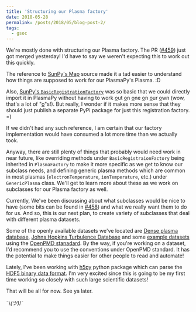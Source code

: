 ```yaml
---
title: 'Structuring our Plasma factory'
date: 2018-05-28
permalink: /posts/2018/05/blog-post-2/
tags:
  - gsoc
---
```


We're mostly done with structuring our Plasma factory. The PR
([#459](https://github.com/PlasmaPy/PlasmaPy/pull/459)) just got merged yesterday! I'd have to say
we weren't expecting this to work out this quickly.

The reference to
[SunPy's Map](https://github.com/sunpy/sunpy/tree/0d784d24160ab04a0bd6876d948c915cdffea092/sunpy/map)
source made it a tad easier to understand how things are supposed to work for our PlasmaPy's
Plasma. :D

Also, [SunPy's `BasicRegistrationFactory`](https://github.com/sunpy/sunpy/blob/0d784d24160ab04a0bd6876d948c915cdffea092/sunpy/util/datatype_factory_base.py)
was so basic that we could directly import it in PlasmaPy without having to work <u>o</u>ut <u>o</u>n
<u>o</u>ne <u>o</u>n <u>o</u>ur <u>o</u>wn (wow, that's a lot of "<u>o</u>"s!). But really, I wonder
if it makes more sense that they should just publish a separate PyPi package for just this
registration factory. =)

If we didn't had any such reference, I am certain that our factory implementation would have consumed
a lot more time than we actually took.

Anyway, there are still plenty of things that probably would need work in near future, like
overriding methods under `BasicRegistraionFactory` being inherited in `PlasmaFactory` to make it more
specific as we get to know our subclass needs, and defining generic plasma methods which are
common in most plasmas (`electronTemperature`, `ionTemperature`, etc.) under `GenericPlasma` class.
We'll get to learn more about these as we work on subclasses for our Plasma factory as well.

Currently, We've been discussing about what subclasses would be nice to have
(some bits can be found in [#458](https://github.com/PlasmaPy/PlasmaPy/issues/458))
and what we really want them to do for us.
And so, this is our next plan, to create variety of subclasses that deal with different plasma datasets.

Some of the openly available datasets we've located are
[Dense plasma database](https://github.com/MurilloGroupMSU/Dense-Plasma-Properties-Database),
[Johns Hopkins Turbulence Database](http://turbulence.pha.jhu.edu) and some
[example datasets](https://github.com/openPMD/openPMD-example-datasets) using the
[OpenPMD stanadard](https://github.com/openPMD/openPMD-standard).
By the way, if you're working on a dataset, I'd recommend you to use the conventions under
OpenPMD standard. It has the potential to make things easier for other people to read and
automate!

Lately, I've been working with [h5py](https://www.h5py.org) python package which can parse
the [HDF5 binary data format](https://hdfgroup.org). I'm very excited since this is going to be my
first time working so closely with such large scientific datasets!

That will be all for now. See ya later.

¯\\_(ツ)_/¯
